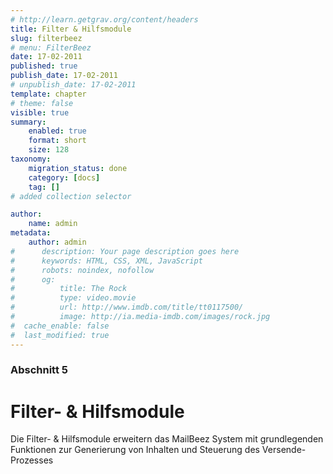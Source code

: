```yaml
---
# http://learn.getgrav.org/content/headers
title: Filter & Hilfsmodule
slug: filterbeez
# menu: FilterBeez
date: 17-02-2011
published: true
publish_date: 17-02-2011
# unpublish_date: 17-02-2011
template: chapter
# theme: false
visible: true
summary:
    enabled: true
    format: short
    size: 128
taxonomy:
    migration_status: done
    category: [docs]
    tag: []
# added collection selector

author:
    name: admin
metadata:
    author: admin
#      description: Your page description goes here
#      keywords: HTML, CSS, XML, JavaScript
#      robots: noindex, nofollow
#      og:
#          title: The Rock
#          type: video.movie
#          url: http://www.imdb.com/title/tt0117500/
#          image: http://ia.media-imdb.com/images/rock.jpg
#  cache_enable: false
#  last_modified: true
---
```

### Abschnitt 5
# Filter- & Hilfsmodule

Die Filter- & Hilfsmodule erweitern das MailBeez System mit grundlegenden Funktionen zur Generierung von Inhalten und Steuerung des Versende-Prozesses
